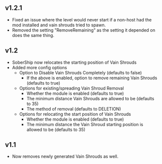 ## v1.2.1
* Fixed an issue where the level would never start if a non-host had the mod installed and vain shrouds tried to spawn.
* Removed the setting "RemoveRemaining" as the setting it depended on does the same thing.

## v1.2
* SoberShip now relocates the starting position of Vain Shrouds
* Added more config options
  * Option to Disable Vain Shrouds Completely (defaults to false)
    * If the above is enabled, option to remove remaining Vain Shrouds (defaults to true)
  * Options for existing/spreading Vain Shroud Removal
    * Whether the module is enabled (defaults to true)
    * The minimum distance Vain Shrouds are allowed to be (defaults to 35)
    * The method of removal (defaults to DELETION)
  * Options for relocating the start position of Vain Shrouds
    * Whether the module is enabled (defaults to true)
    * The minimum distance the Vain Shroud starting position is allowed to be (defaults to 35)

## v1.1
* Now removes newly generated Vain Shrouds as well.